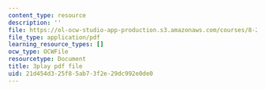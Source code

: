 ```yaml
---
content_type: resource
description: ''
file: https://ol-ocw-studio-app-production.s3.amazonaws.com/courses/8-286-the-early-universe-fall-2013/21d454d325f85ab73f2e29dc992e0de0_dBhMcn7UDs0.pdf
file_type: application/pdf
learning_resource_types: []
ocw_type: OCWFile
resourcetype: Document
title: 3play pdf file
uid: 21d454d3-25f8-5ab7-3f2e-29dc992e0de0
---
```

